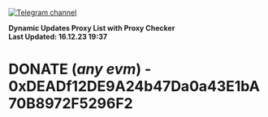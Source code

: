 [![Telegram channel](https://img.shields.io/endpoint?url=https://runkit.io/damiankrawczyk/telegram-badge/branches/master?url=https://t.me/n4z4v0d)](https://t.me/n4z4v0d) 

**Dynamic Updates Proxy List with Proxy Checker**  
**Last Updated: 16.12.23 19:37**

# DONATE (_any evm_) - 0xDEADf12DE9A24b47Da0a43E1bA70B8972F5296F2
